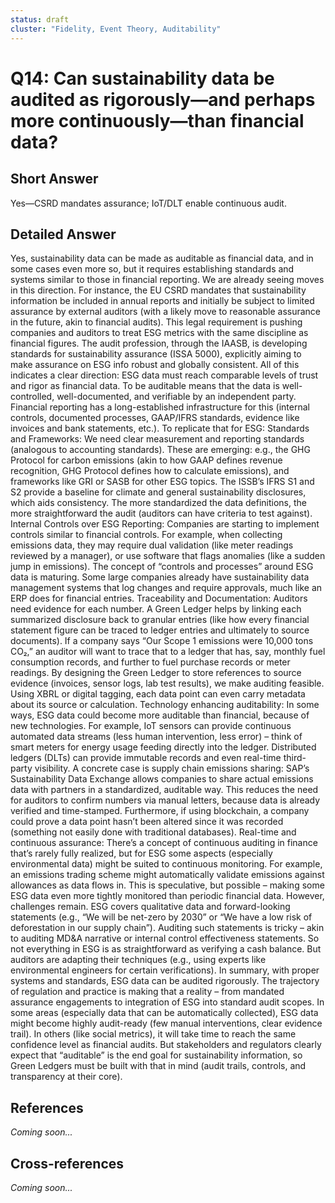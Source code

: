 ```yaml
---
status: draft
cluster: "Fidelity, Event Theory, Auditability"
---
```


# Q14: Can sustainability data be audited as rigorously—and perhaps more continuously—than financial data?

## Short Answer

Yes—CSRD mandates assurance; IoT/DLT enable continuous audit.

## Detailed Answer

Yes, sustainability data can be made as auditable as financial data, and in some cases even more so, but it requires establishing standards and systems similar to those in financial reporting. We are already seeing moves in this direction. For instance, the EU CSRD mandates that sustainability information be included in annual reports and initially be subject to limited assurance by external auditors (with a likely move to reasonable assurance in the future, akin to financial audits). This legal requirement is pushing companies and auditors to treat ESG metrics with the same discipline as financial figures. The audit profession, through the IAASB, is developing standards for sustainability assurance (ISSA 5000), explicitly aiming to make assurance on ESG info robust and globally consistent. All of this indicates a clear direction: ESG data must reach comparable levels of trust and rigor as financial data.
To be auditable means that the data is well-controlled, well-documented, and verifiable by an independent party. Financial reporting has a long-established infrastructure for this (internal controls, documented processes, GAAP/IFRS standards, evidence like invoices and bank statements, etc.). To replicate that for ESG:
Standards and Frameworks: We need clear measurement and reporting standards (analogous to accounting standards). These are emerging: e.g., the GHG Protocol for carbon emissions (akin to how GAAP defines revenue recognition, GHG Protocol defines how to calculate emissions), and frameworks like GRI or SASB for other ESG topics. The ISSB’s IFRS S1 and S2 provide a baseline for climate and general sustainability disclosures, which aids consistency. The more standardized the data definitions, the more straightforward the audit (auditors can have criteria to test against).
Internal Controls over ESG Reporting: Companies are starting to implement controls similar to financial controls. For example, when collecting emissions data, they may require dual validation (like meter readings reviewed by a manager), or use software that flags anomalies (like a sudden jump in emissions). The concept of “controls and processes” around ESG data is maturing. Some large companies already have sustainability data management systems that log changes and require approvals, much like an ERP does for financial entries.
Traceability and Documentation: Auditors need evidence for each number. A Green Ledger helps by linking each summarized disclosure back to granular entries (like how every financial statement figure can be traced to ledger entries and ultimately to source documents). If a company says “Our Scope 1 emissions were 10,000 tons CO₂,” an auditor will want to trace that to a ledger that has, say, monthly fuel consumption records, and further to fuel purchase records or meter readings. By designing the Green Ledger to store references to source evidence (invoices, sensor logs, lab test results), we make auditing feasible. Using XBRL or digital tagging, each data point can even carry metadata about its source or calculation.
Technology enhancing auditability: In some ways, ESG data could become more auditable than financial, because of new technologies. For example, IoT sensors can provide continuous automated data streams (less human intervention, less error) – think of smart meters for energy usage feeding directly into the ledger. Distributed ledgers (DLTs) can provide immutable records and even real-time third-party visibility. A concrete case is supply chain emissions sharing: SAP’s Sustainability Data Exchange allows companies to share actual emissions data with partners in a standardized, auditable way. This reduces the need for auditors to confirm numbers via manual letters, because data is already verified and time-stamped. Furthermore, if using blockchain, a company could prove a data point hasn’t been altered since it was recorded (something not easily done with traditional databases).
Real-time and continuous assurance: There’s a concept of continuous auditing in finance that’s rarely fully realized, but for ESG some aspects (especially environmental data) might be suited to continuous monitoring. For example, an emissions trading scheme might automatically validate emissions against allowances as data flows in. This is speculative, but possible – making some ESG data even more tightly monitored than periodic financial data.
However, challenges remain. ESG covers qualitative data and forward-looking statements (e.g., “We will be net-zero by 2030” or “We have a low risk of deforestation in our supply chain”). Auditing such statements is tricky – akin to auditing MD&A narrative or internal control effectiveness statements. So not everything in ESG is as straightforward as verifying a cash balance. But auditors are adapting their techniques (e.g., using experts like environmental engineers for certain verifications).
In summary, with proper systems and standards, ESG data can be audited rigorously. The trajectory of regulation and practice is making that a reality – from mandated assurance engagements to integration of ESG into standard audit scopes. In some areas (especially data that can be automatically collected), ESG data might become highly audit-ready (few manual interventions, clear evidence trail). In others (like social metrics), it will take time to reach the same confidence level as financial audits. But stakeholders and regulators clearly expect that “auditable” is the end goal for sustainability information, so Green Ledgers must be built with that in mind (audit trails, controls, and transparency at their core).

## References

*Coming soon...*

## Cross-references

*Coming soon...*